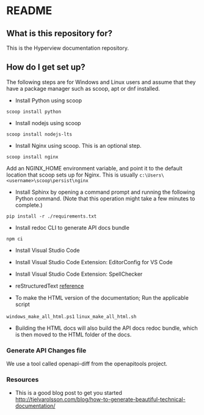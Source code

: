 # README #

## What is this repository for? ##

This is the Hyperview documentation repository.

## How do I get set up? ##

The following steps are for Windows and Linux users and assume that they have a package manager such as scoop, apt or dnf installed.

* Install Python using scoop

```
scoop install python
```

* Install nodejs using scoop

```
scoop install nodejs-lts
```

* Install Nginx using scoop. This is an optional step.

```
scoop install nginx
```

Add an NGINX_HOME environment variable, and point it to the default location that scoop sets up for Nginx.
This is usually ``` c:\Users\<username>\scoop\persist\nginx ```

* Install Sphinx by opening a command prompt and running the following
  Python command. (Note that this operation might take a few minutes to
  complete.)

```
pip install -r ./requirements.txt
```

* Install redoc CLI to generate API docs bundle

```
npm ci
```

* Install Visual Studio Code

* Install Visual Studio Code Extension: EditorConfig for VS Code

* Install Visual Studio Code Extension: SpellChecker

* reStructuredText [reference](http://www.sphinx-doc.org/en/stable/rest.html)

* To make the HTML version of the documentation; Run the applicable script

``` windows_make_all_html.ps1 ```
``` linux_make_all_html.sh ```

* Building the HTML docs will also build the API docs redoc bundle, which is then moved to the HTML folder of the docs.

### Generate API Changes file ###

We use a tool called openapi-diff from the openapitools project.

### Resources ###

* This is a good blog post to get you started http://tjelvarolsson.com/blog/how-to-generate-beautiful-technical-documentation/
